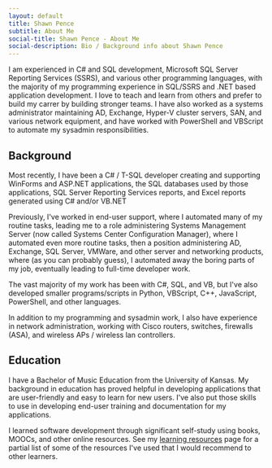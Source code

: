 ```yaml
---
layout: default
title: Shawn Pence
subtitle: About Me
social-title: Shawn Pence - About Me
social-description: Bio / Background info about Shawn Pence
---
```


I am experienced in C# and SQL development, Microsoft SQL Server Reporting Services (SSRS), and various other programming languages, with the majority of my programming experience in SQL/SSRS and .NET based application development.  I love to teach and learn from others and prefer to build my carrer by building stronger teams. I have also worked as a systems administrator maintaining AD, Exchange, Hyper-V cluster servers, SAN, and various network equipment, and have worked with PowerShell and VBScript to automate my sysadmin responsibilities.

## Background

Most recently, I have been a C# / T-SQL developer creating and supporting WinForms and ASP\.NET applications, the SQL databases used by those applications, SQL Server Reporting Services reports, and Excel reports generated using C# and/or VB\.NET

Previously, I've worked in end-user support, where I automated many of my routine tasks, leading me to a role administering Systems Management Server (now called Systems Center Configuration Manager), where I automated even more routine tasks, then a position administering AD, Exchange, SQL Server, VMWare, and other server and networking products, where (as you can probably guess), I automated away the boring parts of my job, eventually leading to full-time developer work.

The vast majority of my work has been with C#, SQL, and VB, but I've also developed smaller programs/scripts in Python, VBScript, C++, JavaScript, PowerShell, and other languages.

In addition to my programming and sysadmin work, I also have experience in network administration, working with Cisco routers, switches, firewalls (ASA), and wireless APs / wireless lan controllers.

## Education

I have a Bachelor of Music Education from the University of Kansas.  My background in education has proved helpful in developing applications that are user-friendly and easy to learn for new users.  I've also put those skills to use in developing end-user training and documentation for my applications.

I learned software development through significant self-study using books, MOOCs, and other online resources.  See my [learning resources](/resources/) page for a partial list of some of the resources I've used that I would recommend to other learners.

